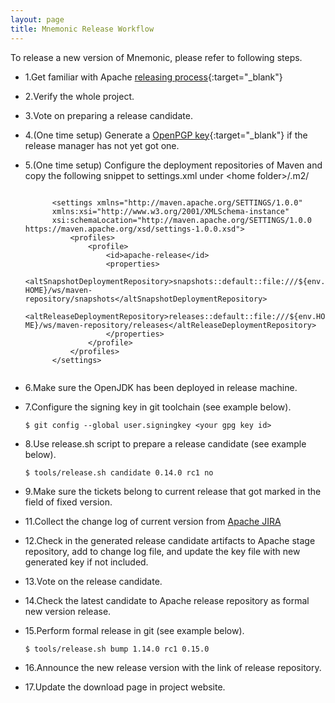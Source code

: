 ```yaml
---
layout: page
title: Mnemonic Release Workflow
---
```


To release a new version of Mnemonic, please refer to following steps.

* 1.Get familiar with Apache [releasing process](https://infra.apache.org/release-publishing.html){:target="_blank"}

* 2.Verify the whole project.

* 3.Vote on preparing a release candidate.

* 4.(One time setup) Generate a [OpenPGP key](https://infra.apache.org/openpgp.html#generate-key){:target="_blank"} if the release manager has not yet got one.

* 5.(One time setup) Configure the deployment repositories of Maven and copy the following snippet to settings.xml under &lt;home folder&gt;/.m2/

    <code class="xml">
        &lt;settings xmlns="http://maven.apache.org/SETTINGS/1.0.0"
        xmlns:xsi="http://www.w3.org/2001/XMLSchema-instance"
        xsi:schemaLocation="http://maven.apache.org/SETTINGS/1.0.0 https://maven.apache.org/xsd/settings-1.0.0.xsd"&gt;
            &lt;profiles&gt;
                &lt;profile&gt;
                    &lt;id&gt;apache-release&lt;/id&gt;
                    &lt;properties&gt;
                        &lt;altSnapshotDeploymentRepository&gt;snapshots::default::file:///${env.HOME}/ws/maven-repository/snapshots&lt;/altSnapshotDeploymentRepository&gt;
                        &lt;altReleaseDeploymentRepository&gt;releases::default::file:///${env.HOME}/ws/maven-repository/releases&lt;/altReleaseDeploymentRepository&gt;
                    &lt;/properties&gt;
                &lt;/profile&gt;
            &lt;/profiles&gt;
        &lt;/settings&gt;
    </code>

* 6.Make sure the OpenJDK has been deployed in release machine.

* 7.Configure the signing key in git toolchain (see example below).

    ```
    $ git config --global user.signingkey <your gpg key id>
    ```
* 8.Use release.sh script to prepare a release candidate (see example below).
    
    ```
    $ tools/release.sh candidate 0.14.0 rc1 no
    ```
* 9.Make sure the tickets belong to current release that got marked in the field of fixed version.

* 11.Collect the change log of current version from [Apache JIRA](https://issues.apache.org/jira/projects/MNEMONIC/versions/)

* 12.Check in the generated release candidate artifacts to Apache stage repository, add to change log file, and update the key file with new generated key if not included.

* 13.Vote on the release candidate.

* 14.Check the latest candidate to Apache release repository as formal new version release.

* 15.Perform formal release in git (see example below).
    
    ```
    $ tools/release.sh bump 1.14.0 rc1 0.15.0
    ```

* 16.Announce the new release version with the link of release repository.

* 17.Update the download page in project website.